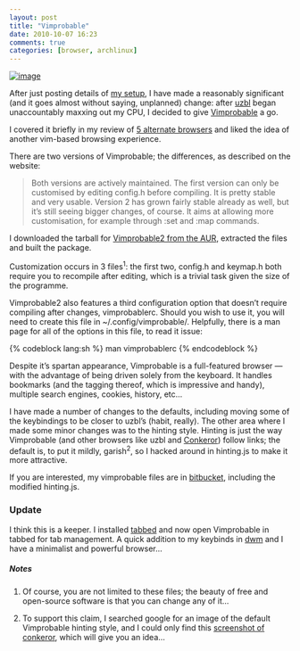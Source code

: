 ```yaml
---
layout: post
title: "Vimprobable"
date: 2010-10-07 16:23
comments: true
categories: [browser, archlinux]
---
```

[![image](http://miromiro.com/Blog-images/vimprobable.png "Hacked Vimprobable2")](http://www.flickr.com/photos/jasonwryan/5055695051/ "Vimprobable on Flickr")

After just posting details of [my setup](http://jasonwryan.com/blog/2010/10/04/the-setup/), 
I have made a reasonably significant (and it goes almost without saying, unplanned)
change: after [uzbl](http://www.uzbl.org/) began unaccountably maxxing
out my CPU, I decided to give [Vimprobable](http://www.vimprobable.org/)
a go.

I covered it briefly in my review of [5 alternate browsers](http://jasonwryan.com/blog/2010/05/21/5-alternate-browsers/) and liked the
idea of another vim-based browsing experience.

There are two versions of Vimprobable; the differences, as described on
the website:

> Both versions are actively maintained. The first version can only be
> customised by editing config.h before compiling. It is pretty stable
> and very usable. Version 2 has grown fairly stable already as well,
> but it’s still seeing bigger changes, of course. It aims at allowing
> more customisation, for example through :set and :map commands.

I downloaded the tarball for 
[Vimprobable2 from the AUR](http://aur.archlinux.org/packages.php?ID=33779 "Arch User Repository: Vimprobable2"),
extracted the files and built the package.

Customization occurs in 3 files<sup>1</sup>: the first two, 
<span class="file">config.h</span> and <span class="file">keymap.h</span>
both require you to recompile after editing, which is a trivial task
given the size of the programme.

Vimprobable2 also features a third configuration option that doesn’t
require compiling after changes, <span class="file">vimprobablerc</span>. 
Should you wish to use it, you will need to create this file in 
<span class="file">~/.config/vimprobable/</span>.
Helpfully, there is a man page for all of the options in this file, to
read it issue:

{% codeblock lang:sh %}
man vimprobablerc
{% endcodeblock %}

Despite it’s spartan appearance, Vimprobable is a full-featured browser
— with the advantage of being driven solely from the keyboard. It
handles bookmarks (and the tagging thereof, which is impressive and
handy), multiple search engines, cookies, history, etc…

I have made a number of changes to the defaults, including moving some
of the keybindings to be closer to uzbl’s (habit, really). The other
area where I made some minor changes was to the hinting style. Hinting
is just the way Vimprobable (and other browsers like uzbl and
[Conkeror](http://conkeror.org/)) follow links; the default is, to put
it mildly, garish<sup>2</sup>, so I hacked around in <span class="file">hinting.js</span> 
to make it more attractive.

If you are interested, my vimprobable files are in
[bitbucket](https://bitbucket.org/jasonwryan/eeepc/src/tip/Build/vimprobable2-git/),
including the modified hinting.js.

### Update

I think this is a keeper. I installed
[tabbed](http://tools.suckless.org/tabbed "suckless' tabbed") and now
open Vimprobable in tabbed for tab management. A quick addition to my
keybinds in [dwm](http://dwm.suckless.org/ "dynamic window manager") and
I have a minimalist and powerful browser…

##### Notes
1. Of course, you are not limited to these files; the beauty of free
and open-source software is that you can change any of it…
      
2. To support this claim, I searched google for an image of the default
Vimprobable hinting style, and I could only find this 
<a href="http://www.linuxjournal.com/files/linuxjournal.com/linuxjournal/articles/103/10387/10387f2.jpg">screenshot of conkeror</a>,
which will give you an idea…
